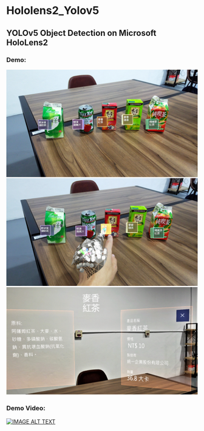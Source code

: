 # Hololens2_Yolov5
## YOLOv5 Object Detection on Microsoft HoloLens2

### Demo:
![image](./fig/20211004_161737_HoloLens.jpg)
![image](./fig/20211004_161741_HoloLens.jpg)
![image](./fig/20211004_161808_HoloLens.jpg)

### Demo Video:
[![IMAGE ALT TEXT](http://img.youtube.com/vi/lc5Wejgwj3U/0.jpg)](https://www.youtube.com/watch?v=lc5Wejgwj3U "HoloLens2 YOLOv5 Demo")

